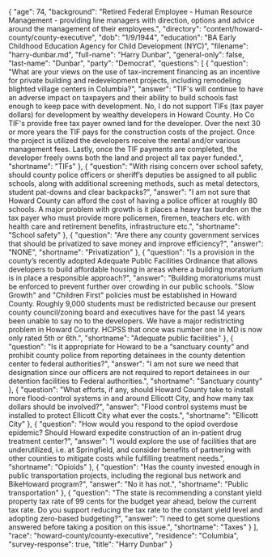 {
  "age": 74,
  "background": "Retired Federal Employee -  Human Resource Management - providing line managers with direction, options and advice around the management of their employees.",
  "directory": "content/howard-county/county-executive",
  "dob": "1/9/1944",
  "education": "BA Early Childhood Education  Agency for Child Development (NYC)",
  "filename": "harry-dunbar.md",
  "full-name": "Harry Dunbar",
  "general-only": false,
  "last-name": "Dunbar",
  "party": "Democrat",
  "questions": [
    {
      "question": "What are your views on the use of tax-increment financing as an incentive for private building and redevelopment projects, including remodeling blighted village centers in Columbia?",
      "answer": "TIF's will continue to have an adverse impact on taxpayers and their ability to build schools fast enough to keep pace with development.  No, I do not support TIFs (tax payer dollars) for development by wealthy developers in Howard County. Ho Co TIF's provide free tax payer owned land for the developer. Over the next 30 or more years the TIF pays for the construction costs of the project. Once the project is utilized the developers receive the rental and/or various management fees. Lastly, once the TIF payments are completed, the developer freely owns both the land and project all tax payer funded.",
      "shortname": "TIFs"
    },
    {
      "question": "With rising concern over school safety, should county police officers or sheriff’s deputies be assigned to all public schools, along with additional screening methods, such as metal detectors, student pat-downs and clear backpacks?",
      "answer": "I am not sure that Howard County can afford the cost of having a police officer at roughly 80 schools. A major problem with growth is it places a heavy  tax burden on the tax payer who must provide more policemen, firemen, teachers etc. with health care and retirement benefits, infrastructure etc.",
      "shortname": "School safety"
    },
    {
      "question": "Are there any county government services that should be privatized to save money and improve efficiency?",
      "answer": "NONE",
      "shortname": "Privatization"
    },
    {
      "question": "Is a provision in the county’s recently adopted Adequate Public Facilities Ordinance that allows developers to build affordable housing in areas where a building moratorium is in place a responsible approach?",
      "answer": "Building moratoriums must be enforced to prevent further over crowding in our public schools.  \"Slow Growth\" and \"Children First\" policies must be established in Howard County. Roughly 9,000 students must be redistricted because our present county council/zoning board and executives have for the past 14 years been unable to say no to the developers. We have a major redistricting problem in Howard County.  HCPSS that once was number one in MD is now only rated 5th or 6th.",
      "shortname": "Adequate public facilities"
    },
    {
      "question": "Is it appropriate for Howard to be a “sanctuary county” and prohibit county police from reporting detainees in the county detention center to federal authorities?",
      "answer": "I am not sure we need that designation since our officers are not required to report detainees in our detention facilities  to  Federal authorities.",
      "shortname": "Sanctuary county"
    },
    {
      "question": "What efforts, if any, should Howard County take to install more flood-control systems in and around Ellicott City, and how many tax dollars should be involved?",
      "answer": "Flood control systems must be installed to protect Ellicott City what ever the costs.",
      "shortname": "Ellicott City"
    },
    {
      "question": "How would you respond to the opiod overdose epidemic? Should Howard expedite construction of an in-patient drug treatment center?",
      "answer": "I would explore the use of facilities that are underutilized, i.e. at Springfield, and consider benefits of partnering with other counties to mitigate costs while fulfilling treatment needs.",
      "shortname": "Opioids"
    },
    {
      "question": "Has the county invested enough in public transportation projects, including the regional bus network and BikeHoward program?",
      "answer": "No it has not.",
      "shortname": "Public transportation"
    },
    {
      "question": "The state is recommending a constant yield property tax rate of 99 cents for the budget year ahead, below the current tax rate. Do you support reducing the tax rate to the constant yield level and adopting zero-based budgeting?",
      "answer": "I need to get some questions answered before taking a position on this issue.",
      "shortname": "Taxes"
    }
  ],
  "race": "howard-county/county-executive",
  "residence": "Columbia",
  "survey-response": true,
  "title": "Harry Dunbar"
}
